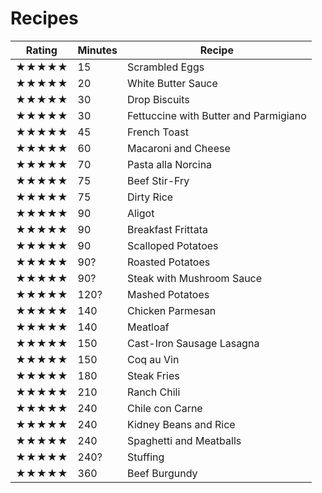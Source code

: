 # Recipes

Rating | Minutes | Recipe
--- | --- | ---
★★★★★ | 15 | Scrambled Eggs
★★★★★ | 20 | White Butter Sauce
★★★★★ | 30 | Drop Biscuits
★★★★★ | 30 | Fettuccine with Butter and Parmigiano
★★★★★ | 45 | French Toast
★★★★★ | 60 | Macaroni and Cheese
★★★★★ | 70 | Pasta alla Norcina
★★★★★ | 75 | Beef Stir-Fry
★★★★★ | 75 | Dirty Rice
★★★★★ | 90 | Aligot
★★★★★ | 90 | Breakfast Frittata
★★★★★ | 90 | Scalloped Potatoes
★★★★★ | 90? | Roasted Potatoes
★★★★★ | 90? | Steak with Mushroom Sauce
★★★★★ | 120? | Mashed Potatoes
★★★★★ | 140 | Chicken Parmesan
★★★★★ | 140 | Meatloaf
★★★★★ | 150 | Cast-Iron Sausage Lasagna
★★★★★ | 150 | Coq au Vin
★★★★★ | 180 | Steak Fries
★★★★★ | 210 | Ranch Chili
★★★★★ | 240 | Chile con Carne
★★★★★ | 240 | Kidney Beans and Rice
★★★★★ | 240 | Spaghetti and Meatballs
★★★★★ | 240? | Stuffing
★★★★★ | 360 | Beef Burgundy
